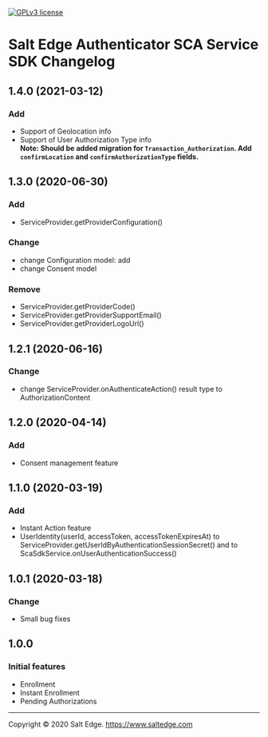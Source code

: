 [![GPLv3 license](https://img.shields.io/badge/License-GPLv3-blue.svg)](http://perso.crans.org/besson/LICENSE.html)
# Salt Edge Authenticator SCA Service SDK Changelog

## 1.4.0 (2021-03-12)
### Add
* Support of Geolocation info  
* Support of User Authorization Type info  
**Note: Should be added migration for `Transaction_Authorization`. Add `confirmLocation` and `confirmAuthorizationType` fields.**  

## 1.3.0 (2020-06-30)
### Add 
* ServiceProvider.getProviderConfiguration()

### Change
* change Configuration model: add 
* change Consent model

### Remove
* ServiceProvider.getProviderCode()
* ServiceProvider.getProviderSupportEmail()
* ServiceProvider.getProviderLogoUrl()

## 1.2.1 (2020-06-16)
### Change
* change ServiceProvider.onAuthenticateAction() result type to AuthorizationContent

## 1.2.0 (2020-04-14)
### Add
* Consent management feature

## 1.1.0 (2020-03-19)
### Add
* Instant Action feature
* UserIdentity(userId, accessToken, accessTokenExpiresAt) to ServiceProvider.getUserIdByAuthenticationSessionSecret() and to ScaSdkService.onUserAuthenticationSuccess() 

## 1.0.1 (2020-03-18)
### Change
* Small bug fixes

## 1.0.0
### Initial features
- Enrollment
- Instant Enrollment
- Pending Authorizations
  
----
Copyright © 2020 Salt Edge. https://www.saltedge.com  
